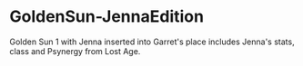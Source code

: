 # GoldenSun-JennaEdition
Golden Sun 1 with Jenna inserted into Garret's place includes Jenna's stats, class and Psynergy from Lost Age.
